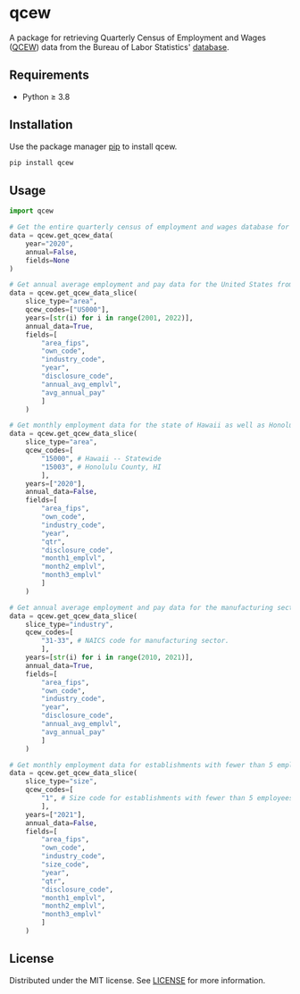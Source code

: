 # qcew

A package for retrieving Quarterly Census of Employment and Wages ([QCEW](https://www.bls.gov/cew/)) data from the Bureau of Labor Statistics' [database](https://www.bls.gov/cew/downloadable-data-files.htm).

## Requirements
- Python ≥ 3.8

## Installation

Use the package manager [pip](https://pip.pypa.io/en/stable/) to install qcew.

```bash
pip install qcew
```

## Usage

```python
import qcew

# Get the entire quarterly census of employment and wages database for 2020.
data = qcew.get_qcew_data(
    year="2020",
    annual=False,
    fields=None
)

# Get annual average employment and pay data for the United States from 2001 to 2021.
data = qcew.get_qcew_data_slice(
    slice_type="area",
    qcew_codes=["US000"],
    years=[str(i) for i in range(2001, 2022)],
    annual_data=True,
    fields=[
        "area_fips",
        "own_code",
        "industry_code",
        "year",
        "disclosure_code",
        "annual_avg_emplvl",
        "avg_annual_pay"
        ]
    )

# Get monthly employment data for the state of Hawaii as well as Honolulu County, HI in 2020.
data = qcew.get_qcew_data_slice(
    slice_type="area",
    qcew_codes=[
        "15000", # Hawaii -- Statewide
        "15003", # Honolulu County, HI
        ],
    years=["2020"],
    annual_data=False,
    fields=[
        "area_fips",
        "own_code",
        "industry_code",
        "year",
        "qtr",
        "disclosure_code",
        "month1_emplvl",
        "month2_emplvl",
        "month3_emplvl"
        ]
    )

# Get annual average employment and pay data for the manufacturing sector as a whole from 2010 to 2020.
data = qcew.get_qcew_data_slice(
    slice_type="industry",
    qcew_codes=[
        "31-33", # NAICS code for manufacturing sector.
        ],
    years=[str(i) for i in range(2010, 2021)],
    annual_data=True,
    fields=[
        "area_fips",
        "own_code",
        "industry_code",
        "year",
        "disclosure_code",
        "annual_avg_emplvl",
        "avg_annual_pay"
        ]
    )

# Get monthly employment data for establishments with fewer than 5 employees in the first quarter of 2021.
data = qcew.get_qcew_data_slice(
    slice_type="size",
    qcew_codes=[
        "1", # Size code for establishments with fewer than 5 employees.
        ],
    years=["2021"],
    annual_data=False,
    fields=[
        "area_fips",
        "own_code",
        "industry_code",
        "size_code",
        "year",
        "qtr",
        "disclosure_code",
        "month1_emplvl",
        "month2_emplvl",
        "month3_emplvl"
        ]
    )
```

## License
Distributed under the MIT license. See [LICENSE](/LICENSE) for more information.
